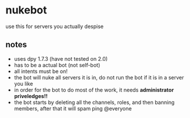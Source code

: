 # nukebot
use this for servers you actually despise

## notes
- uses dpy 1.7.3 (have not tested on 2.0)  
- has to be a actual bot (not self-bot)  
- all intents must be on!
- the bot will nuke all servers it is in, do not run the bot if it is in a server you like  
- in order for the bot to do most of the work, it needs **administrator priveledges!!**
- the bot starts by deleting all the channels, roles, and then banning members, after that it will spam ping @everyone
